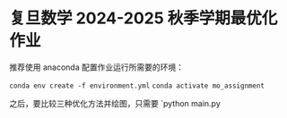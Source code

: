 # 复旦数学 2024-2025 秋季学期最优化作业
推荐使用 anaconda 配置作业运行所需要的环境：

`conda env create -f environment.yml`
`conda activate mo_assignment`

之后，要比较三种优化方法并绘图，只需要
`python main.py
